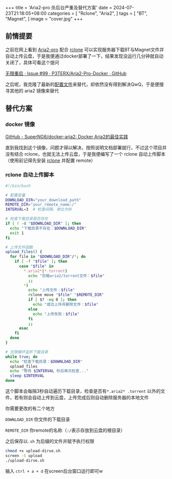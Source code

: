 +++
title = 'Aria2-pro 杀后台严重及替代方案'
date = 2024-07-23T21:18:05+08:00
categories = [
    "Rclone",
    "Aria2",
]
tags = [
    "BT",
    "Magnet",
]
image = "cover.jpg"
+++

## 前情提要

之前在网上看到 [Aria2-pro](https://github.com/P3TERX/Aria2-Pro-Docker) 配合 [rclone](https://rclone.org/)  可以实现服务器下载BT与Magnet文件并自动上传云盘，于是我便通过docker部署了一下，结果发现没运行几分钟就自动关闭了，具体可看这个提问

[无限重启 · Issue #99 · P3TERX/Aria2-Pro-Docker · GitHub](https://github.com/P3TERX/Aria2-Pro-Docker/issues/99)

之后呢，我克隆了最新的[配置文件](https://github.com/P3TERX/aria2.conf/blob/master/aria2.conf)来替代，却依然没有得到解决QwQ，于是便搜寻其他的 aria2 镜像来替代

## 替代方案

### docker 镜像

[GitHub - SuperNG6/docker-aria2: Docker Aria2的最佳实践](https://github.com/SuperNG6/docker-aria2)

直到我找到这个镜像，问题才得以解决，按照说明文档部署就行，不过这个项目并没有结合 rclone，也就无法上传云盘，于是我便编写了一个 rclone 自动上传脚本（使用前记得先安装 [rclone](https://rclone.org/) 并配置 remote）

### rclone 自动上传脚本

```bash
#!/bin/bash

# 配置变量
DOWNLOAD_DIR="your_download_path"
REMOTE_DIR="your_remote_name:/"
INTERVAL=3  # 检查间隔，单位为秒

# 检查下载目录是否存在
if [ ! -d "$DOWNLOAD_DIR" ]; then
  echo "下载目录不存在：$DOWNLOAD_DIR"
  exit 1
fi

# 上传文件函数
upload_files() {
  for file in "$DOWNLOAD_DIR"/*; do
    if [ -f "$file" ]; then
      case "$file" in
        *.aria2*|*.torrent)
          echo "忽略aria2/torrent文件：$file"
          ;;
        *)
          echo "上传文件：$file"
          rclone move "$file" "$REMOTE_DIR"
          if [ $? -eq 0 ]; then
            echo "成功上传并删除文件：$file"
          else
            echo "上传失败：$file"
          fi
          ;;
      esac
    fi
  done
}

# 无限循环监听下载目录
while true; do
  echo "检查下载目录：$DOWNLOAD_DIR"
  upload_files
  echo "等待 $INTERVAL 秒后再次检查..."
  sleep $INTERVAL
done

```

这个脚本会每隔3秒自动遍历下载目录，检查是否有``*.aria2*``  ``.torrent`` 以外的文件，若有则会自动上传到云盘，上传完成后则自动删除服务器的本地文件

你需要更改的有二个地方

``DOWNLOAD_DIR`` 你文件的下载目录

``REMOTE_DIR`` 你remote的名称（``:/``表示存放到云盘的根目录）

之后保存以``.sh`` 为后缀的文件并赋予执行权限

```bash
chmod +x upload-dirve.sh
screen -S upload
./upload-dirve.sh
```

输入 ``ctrl + a + d`` 在screen后台窗口运行即可w
